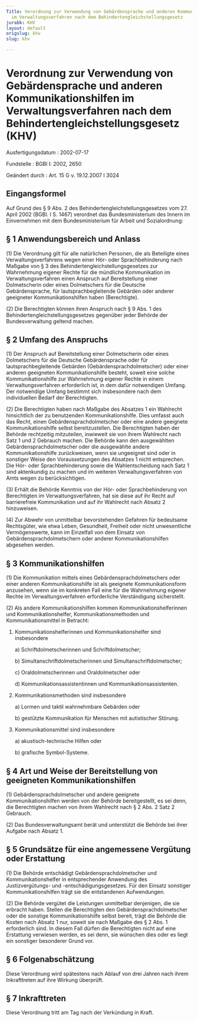 ```yaml
---
Title: Verordnung zur Verwendung von Gebärdensprache und anderen Kommunikationshilfen
  im Verwaltungsverfahren nach dem Behindertengleichstellungsgesetz
jurabk: KHV
layout: default
origslug: khv
slug: khv

---
```


# Verordnung zur Verwendung von Gebärdensprache und anderen Kommunikationshilfen im Verwaltungsverfahren nach dem Behindertengleichstellungsgesetz (KHV)

Ausfertigungsdatum
:   2002-07-17

Fundstelle
:   BGBl I: 2002, 2650

Geändert durch
:   Art. 15 G v. 19.12.2007 I 3024


## Eingangsformel

Auf Grund des § 9 Abs. 2 des Behindertengleichstellungsgesetzes vom
27\. April 2002 (BGBl. I S. 1467) verordnet das Bundesministerium des
Innern im Einvernehmen mit dem Bundesministerium für Arbeit und
Sozialordnung:


## § 1 Anwendungsbereich und Anlass

(1) Die Verordnung gilt für alle natürlichen Personen, die als
Beteiligte eines Verwaltungsverfahrens wegen einer Hör- oder
Sprachbehinderung nach Maßgabe von § 3 des
Behindertengleichstellungsgesetzes zur Wahrnehmung eigener Rechte für
die mündliche Kommunikation im Verwaltungsverfahren einen Anspruch auf
Bereitstellung einer Dolmetscherin oder eines Dolmetschers für die
Deutsche Gebärdensprache, für lautsprachbegleitende Gebärden oder
anderer geeigneter Kommunikationshilfen haben (Berechtigte).

(2) Die Berechtigten können ihren Anspruch nach § 9 Abs. 1 des
Behindertengleichstellungsgesetzes gegenüber jeder Behörde der
Bundesverwaltung geltend machen.


## § 2 Umfang des Anspruchs

(1) Der Anspruch auf Bereitstellung einer Dolmetscherin oder eines
Dolmetschers für die Deutsche Gebärdensprache oder für
lautsprachbegleitende Gebärden (Gebärdensprachdolmetscher) oder einer
anderen geeigneten Kommunikationshilfe besteht, soweit eine solche
Kommunikationshilfe zur Wahrnehmung eigener Rechte in einem
Verwaltungsverfahren erforderlich ist, in dem dafür notwendigen
Umfang. Der notwendige Umfang bestimmt sich insbesondere nach dem
individuellen Bedarf der Berechtigten.

(2) Die Berechtigten haben nach Maßgabe des Absatzes 1 ein Wahlrecht
hinsichtlich der zu benutzenden Kommunikationshilfe. Dies umfasst auch
das Recht, einen Gebärdensprachdolmetscher oder eine andere geeignete
Kommunikationshilfe selbst bereitzustellen. Die Berechtigten haben der
Behörde rechtzeitig mitzuteilen, inwieweit sie von ihrem Wahlrecht
nach Satz 1 und 2 Gebrauch machen. Die Behörde kann den ausgewählten
Gebärdensprachdolmetscher oder die ausgewählte andere
Kommunikationshilfe zurückweisen, wenn sie ungeeignet sind oder in
sonstiger Weise den Voraussetzungen des Absatzes 1 nicht entsprechen.
Die Hör- oder Sprachbehinderung sowie die Wahlentscheidung nach Satz 1
sind aktenkundig zu machen und im weiteren Verwaltungsverfahren von
Amts wegen zu berücksichtigen.

(3) Erhält die Behörde Kenntnis von der Hör- oder Sprachbehinderung
von Berechtigten im Verwaltungsverfahren, hat sie diese auf ihr Recht
auf barrierefreie Kommunikation und auf ihr Wahlrecht nach Absatz 2
hinzuweisen.

(4) Zur Abwehr von unmittelbar bevorstehenden Gefahren für bedeutsame
Rechtsgüter, wie etwa Leben, Gesundheit, Freiheit oder nicht
unwesentliche Vermögenswerte, kann im Einzelfall von dem Einsatz von
Gebärdensprachdolmetschern oder anderer Kommunikationshilfen abgesehen
werden.


## § 3 Kommunikationshilfen

(1) Die Kommunikation mittels eines Gebärdensprachdolmetschers oder
einer anderen Kommunikationshilfe ist als geeignete Kommunikationsform
anzusehen, wenn sie im konkreten Fall eine für die Wahrnehmung eigener
Rechte im Verwaltungsverfahren erforderliche Verständigung
sicherstellt.

(2) Als andere Kommunikationshilfen kommen Kommunikationshelferinnen
und Kommunikationshelfer, Kommunikationsmethoden und
Kommunikationsmittel in Betracht:

1.  Kommunikationshelferinnen und Kommunikationshelfer sind insbesondere

    a)  Schriftdolmetscherinnen und Schriftdolmetscher;


    b)  Simultanschriftdolmetscherinnen und Simultanschriftdolmetscher;


    c)  Oraldolmetscherinnen und Oraldolmetscher oder


    d)  Kommunikationsassistentinnen und Kommunikationsassistenten.





2.  Kommunikationsmethoden sind insbesondere

    a)  Lormen und taktil wahrnehmbare Gebärden oder


    b)  gestützte Kommunikation für Menschen mit autistischer Störung.





3.  Kommunikationsmittel sind insbesondere

    a)  akustisch-technische Hilfen oder


    b)  grafische Symbol-Systeme.








## § 4 Art und Weise der Bereitstellung von geeigneten Kommunikationshilfen

(1) Gebärdensprachdolmetscher und andere geeignete
Kommunikationshilfen werden von der Behörde bereitgestellt, es sei
denn, die Berechtigten machen von ihrem Wahlrecht nach § 2 Abs. 2 Satz
2 Gebrauch.

(2) Das Bundesverwaltungsamt berät und unterstützt die Behörde bei
ihrer Aufgabe nach Absatz 1.


## § 5 Grundsätze für eine angemessene Vergütung oder Erstattung

(1) Die Behörde entschädigt Gebärdensprachdolmetscher und
Kommunikationshelfer in entsprechender Anwendung des Justizvergütungs-
und -entschädigungsgesetzes. Für den Einsatz sonstiger
Kommunikationshilfen trägt sie die entstandenen Aufwendungen.

(2) Die Behörde vergütet die Leistungen unmittelbar denjenigen, die
sie erbracht haben. Stellen die Berechtigten den
Gebärdensprachdolmetscher oder die sonstige Kommunikationshilfe selbst
bereit, trägt die Behörde die Kosten nach Absatz 1 nur, soweit sie
nach Maßgabe des § 2 Abs. 1 erforderlich sind. In diesem Fall dürfen
die Berechtigten nicht auf eine Erstattung verwiesen werden, es sei
denn, sie wünschen dies oder es liegt ein sonstiger besonderer Grund
vor.


## § 6 Folgenabschätzung

Diese Verordnung wird spätestens nach Ablauf von drei Jahren nach
ihrem Inkrafttreten auf ihre Wirkung überprüft.


## § 7 Inkrafttreten

Diese Verordnung tritt am Tag nach der Verkündung in Kraft.

